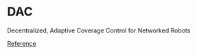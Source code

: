 # DAC
Decentralized, Adaptive Coverage Control for Networked Robots 

[Reference](http://web.mit.edu/nsl/www/preprints/Adaptive_Coverage08.pdf)
